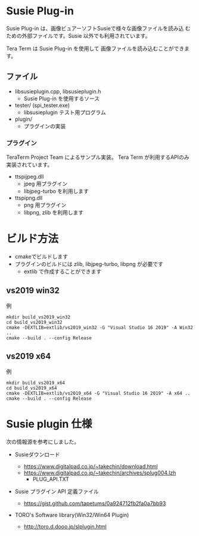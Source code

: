 ﻿# Susie Plug-in

Susie Plug-in は、画像ビュアーソフトSusieで様々な画像ファイルを読み込
むための外部ファイルです。Susie 以外でも利用されています。

Tera Term は Susie Plug-in を使用して
画像ファイルを読み込むことができます。

## ファイル

- libsusieplugin.cpp, libsusieplugin.h
  - Susie Plug-in を使用するソース
- tester/ (spi_tester.exe)
  - libsusieplugin テスト用プログラム
- plugin/
  - プラグインの実装

### プラグイン

TeraTerm Project Team によるサンプル実装。
Tera Term が利用するAPIのみ実装されています。

- ttspijpeg.dll
  - jpeg 用プラグイン
  - libjpeg-turbo を利用します
- ttspipng.dll
  - png 用プラグイン
  - libpng, zlib を利用します

# ビルド方法

- cmakeでビルドします
- プラグインのビルドには zlib, libjpeg-turbo, libpng が必要です
  - extlib で作成することができます

## vs2019 win32

例

    mkdir build_vs2019_win32
    cd build_vs2019_win32
    cmake -DEXTLIB=extlib/vs2019_win32 -G "Visual Studio 16 2019" -A Win32 ..
    cmake --build . --config Release

## vs2019 x64

例

    mkdir build_vs2019_x64
    cd build_vs2019_x64
    cmake -DEXTLIB=extlib/vs2019_x64 -G "Visual Studio 16 2019" -A x64 ..
    cmake --build . --config Release

# Susie plugin 仕様

次の情報源を参考にしました。

- Susieダウンロード
  - https://www.digitalpad.co.jp/~takechin/download.html
  - https://www.digitalpad.co.jp/~takechin/archives/splug004.lzh
    - PLUG_API.TXT

- Susie プラグイン API 定義ファイル
  - https://gist.github.com/tapetums/0a924712fb2fa0a7bb93

- TORO's Software library(Win32/Win64 Plugin)
  - http://toro.d.dooo.jp/slplugin.html
